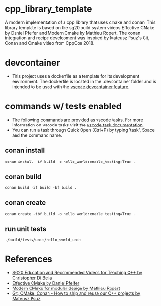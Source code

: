 # cpp_library_template
A modern implementation of a cpp library that uses cmake and conan. This library template is based on the sg20 build system videos Effective CMake by Daniel Pfeifer and Modern Cmake by Mathieu Ropert. The conan integration and recipe development was inspired by Mateusz Psuz's Git, Conan and Cmake video from CppCon 2018.

# devcontainer
- This project uses a dockerfile as a template for its development environment. The dockerfile is located
in the .devcontainer folder and is intended to be used with the [vscode devcontainer
feature](https://code.visualstudio.com/docs/remote/create-dev-container).

# commands w/ tests enabled

- The following commands are provided as vscode tasks. For more information on vscode tasks 
visit the [vscode task documentation](https://code.visualstudio.com/docs/editor/tasks).
- You can run a task through Quick Open (Ctrl+P) by typing 'task', Space and the command name.

## conan install
```conan install -if build -o hello_world:enable_testing=True .```

## conan build
```conan build -if build -bf build .```

## conan create
```conan create -tbf build -o hello_world:enable_testing=True .```

## run unit tests
```./build/tests/unit/hello_world_unit```

# References
- [SG20 Education and Recommended Videos for Teaching C++ by Christopher Di Bella](https://www.cjdb.com.au/sg20-and-videos) 
- [Effective CMake by Daniel Pfeifer](https://youtu.be/bsXLMQ6WgIk)
- [Modern CMake for modular design by Mathieu Ropert](https://youtu.be/ztrnb-bVVPo)
- [Git, CMake, Conan - How to ship and reuse our C++ projects by Mateusz Psuz](https://youtu.be/S4QSKLXdTtA)